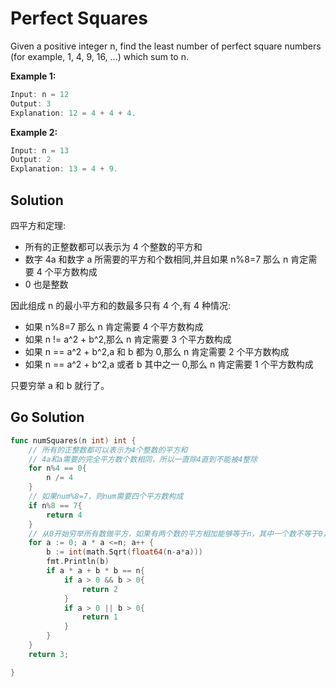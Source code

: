 <!--
 * @Author: Nettor
 * @Date: 2020-07-01 16:24:36
 * @LastEditors: Nettor
 * @LastEditTime: 2020-07-01 16:37:53
 * @Description: file content
-->

# Perfect Squares

Given a positive integer n, find the least number of perfect square numbers (for example, 1, 4, 9, 16, ...) which sum to n.

**Example 1:**

```go
Input: n = 12
Output: 3
Explanation: 12 = 4 + 4 + 4.
```

**Example 2:**

```go
Input: n = 13
Output: 2
Explanation: 13 = 4 + 9.
```

## Solution

四平方和定理:

- 所有的正整数都可以表示为 4 个整数的平方和
- 数字 4a 和数字 a 所需要的平方和个数相同,并且如果 n%8=7 那么 n 肯定需要 4 个平方数构成
- 0 也是整数

因此组成 n 的最小平方和的数最多只有 4 个,有 4 种情况:

- 如果 n%8=7 那么 n 肯定需要 4 个平方数构成
- 如果 n != a^2 + b^2,那么 n 肯定需要 3 个平方数构成
- 如果 n == a^2 + b^2,a 和 b 都为 0,那么 n 肯定需要 2 个平方数构成
- 如果 n == a^2 + b^2,a 或者 b 其中之一 0,那么 n 肯定需要 1 个平方数构成

只要穷举 a 和 b 就行了。

## Go Solution

```go
func numSquares(n int) int {
    // 所有的正整数都可以表示为4个整数的平方和
    // 4a和a需要的完全平方数个数相同，所以一直除4直到不能被4整除
    for n%4 == 0{
        n /= 4
    }
    // 如果num%8=7，则num需要四个平方数构成
    if n%8 == 7{
        return 4
    }
    // 从0开始穷举所有数做平方，如果有两个数的平方相加能够等于n，其中一个数不等于0，那就答案就是1，如果两个数都不等于0，那答案就是1，穷举玩都不是答案，那答案就是3
    for a := 0; a * a <=n; a++ {
        b := int(math.Sqrt(float64(n-a*a)))
        fmt.Println(b)
        if a * a + b * b == n{
            if a > 0 && b > 0{
                return 2
            }
            if a > 0 || b > 0{
                return 1
            }
        }
    }
    return 3;

}
```

